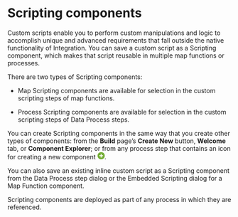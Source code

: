 # Scripting components

<head>
  <meta name="guidename" content="Integration"/>
  <meta name="context" content="GUID-14793b48-e18a-4cc4-83dc-32ba875530b5"/>
</head>


Custom scripts enable you to perform custom manipulations and logic to accomplish unique and advanced requirements that fall outside the native functionality of Integration. You can save a custom script as a Scripting component, which makes that script reusable in multiple map functions or processes.

There are two types of Scripting components:

-   Map Scripting components are available for selection in the custom scripting steps of map functions.

-   Process Scripting components are available for selection in the custom scripting steps of Data Process steps.


You can create Scripting components in the same way that you create other types of components: from the **Build** page’s **Create New** button, **Welcome** tab, or **Component Explorer**; or from any process step that contains an icon for creating a new component ![+](../Images/main-ic-plus-sign-white-in-green-circle-16_4dc8c5f3-e893-4aef-ade2-0b7afe9476c1.jpg).

You can also save an existing inline custom script as a Scripting component from the Data Process step dialog or the Embedded Scripting dialog for a Map Function component.

Scripting components are deployed as part of any process in which they are referenced.